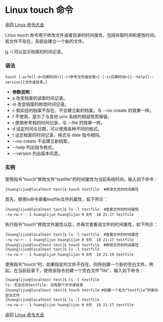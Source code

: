 # Linux touch 命令

返回 [Linux 命令大全](https://ahuang007.github.com/Linux-Command)

Linux touch 命令用于修改文件或者目录的时间属性，包括存取时间和更改时间。若文件不存在，系统会建立一个新的文件。

[ls](https://github.com/ahuang007/Linux-Command/blob/master/ls.md) -l 可以显示档案的时间记录。

### 语法

```
touch [-acfm][-d<日期时间>][-r<参考文件或目录>] [-t<日期时间>][--help][--version][文件或目录…]
```

- **参数说明**：
- a 改变档案的读取时间记录。
- m 改变档案的修改时间记录。
- c 假如目的档案不存在，不会建立新的档案。与 --no-create 的效果一样。
- f 不使用，是为了与其他 unix 系统的相容性而保留。
- r 使用参考档的时间记录，与 --file 的效果一样。
- d 设定时间与日期，可以使用各种不同的格式。
- t 设定档案的时间记录，格式与 date 指令相同。
- --no-create 不会建立新档案。
- --help 列出指令格式。
- --version 列出版本讯息。

### 实例

使用指令"touch"修改文件"testfile"的时间属性为当前系统时间，输入如下命令：

```
[huanglijun@localhost test]$ touch testfile  #修改文件的时间属性 
```

首先，使用ls命令查看testfile文件的属性，如下所示：

```
[huanglijun@localhost test]$ ls -l testfile  #查看文件的时间属性  
-rw-rw-r-- 1 huanglijun huanglijun 0 9月  18 21:17 testfile
```

执行指令"touch"修改文件属性以后，并再次查看该文件的时间属性，如下所示：

```
[huanglijun@localhost test]$ ls -l testfile  #查看文件的时间属性  
-rw-rw-r-- 1 huanglijun huanglijun 0 9月  18 21:17 testfile
[huanglijun@localhost test]$ touch testfile  #修改文件的时间属性 
[huanglijun@localhost test]$ ls -l testfile 
-rw-rw-r-- 1 huanglijun huanglijun 0 9月  18 21:19 testfile
```

使用指令"touch"时，如果指定的文件不存在，则将创建一个新的空白文件。例如，在当前目录下，使用该指令创建一个空白文件"file"，输入如下命令：

```
[huanglijun@localhost test]$ ls -l testfile
ls: 无法访问testfile: 没有那个文件或目录
[huanglijun@localhost test]$ touch testfile #创建一个名为“testfile”的新的空白文件 
[huanglijun@localhost test]$ ls -l testfile
-rw-rw-r-- 1 huanglijun huanglijun 0 9月  18 21:17 testfile

```

返回 [Linux 命令大全](https://ahuang007.github.com/Linux-Command)
